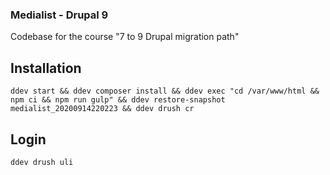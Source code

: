 ### Medialist - Drupal 9

Codebase for the course "7 to 9 Drupal migration path"

## Installation

`ddev start && ddev composer install && ddev exec "cd /var/www/html && npm ci && npm run gulp" && ddev restore-snapshot medialist_20200914220223 && ddev drush cr`

## Login

`ddev drush uli`
